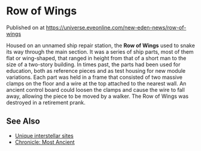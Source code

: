# Row of Wings
Published on  at https://universe.eveonline.com/new-eden-news/row-of-wings

Housed on an unnamed ship repair station, the **Row of Wings** used to
snake its way through the main section. It was a series of ship parts,
most of them flat or wing-shaped, that ranged in height from that of a
short man to the size of a two-story building. In times past, the parts
had been used for education, both as reference pieces and as test
housing for new module variations. Each part was held in a frame that
consisted of two massive clamps on the floor and a wire at the top
attached to the nearest wall. An ancient control board could loosen the
clamps and cause the wire to fall away, allowing the piece to be moved
by a walker. The Row of Wings was destroyed in a retirement prank.

See Also
--------

-   [Unique interstellar sites](2SqNprDCKrzbNZMhSQtjSN)
-   [Chronicle: Most Ancient](6VFTbeBqTHMa29G3PFQTSo)
